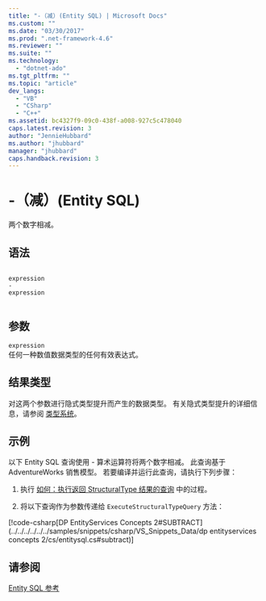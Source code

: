 ```yaml
---
title: "-（减）(Entity SQL) | Microsoft Docs"
ms.custom: ""
ms.date: "03/30/2017"
ms.prod: ".net-framework-4.6"
ms.reviewer: ""
ms.suite: ""
ms.technology: 
  - "dotnet-ado"
ms.tgt_pltfrm: ""
ms.topic: "article"
dev_langs: 
  - "VB"
  - "CSharp"
  - "C++"
ms.assetid: bc4327f9-09c0-438f-a008-927c5c478040
caps.latest.revision: 3
author: "JennieHubbard"
ms.author: "jhubbard"
manager: "jhubbard"
caps.handback.revision: 3
---
```

# -（减）(Entity SQL)
两个数字相减。  
  
## 语法  
  
```  
  
expression  
-  
expression  
  
```  
  
## 参数  
 `expression`  
 任何一种数值数据类型的任何有效表达式。  
  
## 结果类型  
 对这两个参数进行隐式类型提升而产生的数据类型。 有关隐式类型提升的详细信息，请参阅 [类型系统](../../../../../../docs/framework/data/adonet/ef/language-reference/type-system-entity-sql.md)。  
  
## 示例  
 以下 Entity SQL 查询使用 \- 算术运算符将两个数字相减。 此查询基于 AdventureWorks 销售模型。 若要编译并运行此查询，请执行下列步骤：  
  
1.  执行 [如何：执行返回 StructuralType 结果的查询](../../../../../../docs/framework/data/adonet/ef/how-to-execute-a-query-that-returns-structuraltype-results.md) 中的过程。  
  
2.  将以下查询作为参数传递给 `ExecuteStructuralTypeQuery` 方法：  
  
 [!code-csharp[DP EntityServices Concepts 2#SUBTRACT](../../../../../../samples/snippets/csharp/VS_Snippets_Data/dp entityservices concepts 2/cs/entitysql.cs#subtract)]  
  
## 请参阅  
 [Entity SQL 参考](../../../../../../docs/framework/data/adonet/ef/language-reference/entity-sql-reference.md)